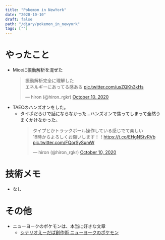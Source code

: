 ```yaml
---
title: "Pokemon in NewYork"
date: "2020-10-10"
draft: false
path: "/diary/pokemon_in_newyork"
tags: [""]
---
```


# やったこと

- Miceに振動解析を混ぜた
  <blockquote class="twitter-tweet"><p lang="ja" dir="ltr">振動解析完全に理解した<br>エネルギーにあってる感ある <a href="https://t.co/usZQKh3kHs">pic.twitter.com/usZQKh3kHs</a></p>&mdash; hiron (@hiron_rgkr) <a href="https://twitter.com/hiron_rgkr/status/1314798633544417281?ref_src=twsrc%5Etfw">October 10, 2020</a></blockquote> <script async src="https://platform.twitter.com/widgets.js" charset="utf-8"></script>
- TAECのハンズオンをした。
  - タイポだらけで話にならなかった…ハンズオンで焦ってしまって全然うまくかけなかった。
    <blockquote class="twitter-tweet"><p lang="ja" dir="ltr">タイプとかトラックボール操作している感じでて楽しい<br>18時からよろしくお願いします！！<a href="https://t.co/EHgNStvRVb">https://t.co/EHgNStvRVb</a> <a href="https://t.co/FQorSySumW">pic.twitter.com/FQorSySumW</a></p>&mdash; hiron (@hiron_rgkr) <a href="https://twitter.com/hiron_rgkr/status/1314845082760040448?ref_src=twsrc%5Etfw">October 10, 2020</a></blockquote> <script async src="https://platform.twitter.com/widgets.js" charset="utf-8"></script>
  
# 技術メモ

- なし

# その他

- ニューヨークのポケモンは、本当に好きな文章
  - [シナリオえーだば創作術 ニューヨークのポケモン](http://www.style.fm/as/05_column/shudo221.shtml)
